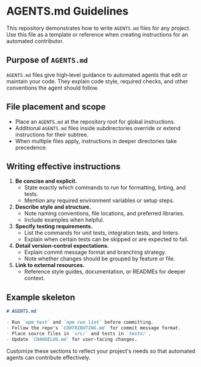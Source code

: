 # AGENTS.md Guidelines

This repository demonstrates how to write `AGENTS.md` files for any project.
Use this file as a template or reference when creating instructions for an
automated contributor.

## Purpose of `AGENTS.md`

`AGENTS.md` files give high‑level guidance to automated agents that edit or
maintain your code. They explain code style, required checks, and other
conventions the agent should follow.

## File placement and scope

- Place an `AGENTS.md` at the repository root for global instructions.
- Additional `AGENTS.md` files inside subdirectories override or extend
  instructions for their subtree.
- When multiple files apply, instructions in deeper directories take
  precedence.

## Writing effective instructions

1. **Be concise and explicit.**
   - State exactly which commands to run for formatting, linting, and tests.
   - Mention any required environment variables or setup steps.
2. **Describe style and structure.**
   - Note naming conventions, file locations, and preferred libraries.
   - Include examples when helpful.
3. **Specify testing requirements.**
   - List the commands for unit tests, integration tests, and linters.
   - Explain when certain tests can be skipped or are expected to fail.
4. **Detail version‑control expectations.**
   - Explain commit message format and branching strategy.
   - Note whether changes should be grouped by feature or file.
5. **Link to external resources.**
   - Reference style guides, documentation, or READMEs for deeper context.

## Example skeleton

```md
# AGENTS.md

- Run `npm test` and `npm run lint` before committing.
- Follow the repo's `CONTRIBUTING.md` for commit message format.
- Place source files in `src/` and tests in `tests/`.
- Update `CHANGELOG.md` for user‑facing changes.
```

Customize these sections to reflect your project's needs so that automated
agents can contribute effectively.
